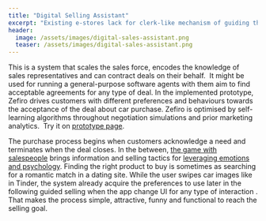 ```yaml
---
title: "Digital Selling Assistant"
excerpt: "Existing e-stores lack for clerk-like mechanism of guiding the purchase experience of their customers. The system actively seeks the optimal way to find out and satisfy user needs."
header:
  image: /assets/images/digital-sales-assistant.png
  teaser: /assets/images/digital-sales-assistant.png
---
```

This is a system that scales the sales force, encodes the knowledge of sales representatives and can contract deals on their behalf.  It might be used for running a general-purpose software agents with them aim to find acceptable agreements for any type of deal. In the implemented prototype, Zefiro drives customers with different preferences and behaviours towards the acceptance of the deal about car purchase. Zefiro is optimised by self-learning algorithms throughout negotiation simulations and prior marketing analytics. 
Try it on [prototype page](https://zefiro.cxlabs.sap.com/).

The purchase process begins when customers acknowledge a need and terminates when the deal closes. In the between, [the game with salespeople](https://cxlabs.sap.com/2020/01/09/exclusive-full-interview-zefiro-on-automated-negotiation/) brings information and selling tactics for [leveraging emotions and psychology](https://cxlabs.sap.com/2020/09/22/bayesian-inference-for-guided-selling-sap-predictive-summit-talk/). Finding the right product to buy is sometimes as searching for a romantic match in a dating site. While the user swipes car images like in Tinder, the system already acquire the preferences to use later in the following guided selling when the app change UI for any type of interaction . That makes the process simple, attractive, funny  and functional to reach the selling goal.
